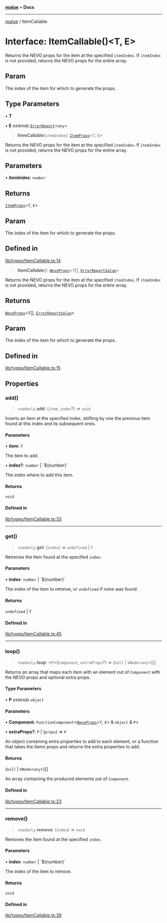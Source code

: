 [**realue**](../README.md) • **Docs**

***

[realue](../README.md) / ItemCallable

# Interface: ItemCallable()\<T, E\>

Returns the NEVO props for the item at the specified `itemIndex`. If `itemIndex` is not provided, returns the NEVO props for the entire array.

## Param

The index of the item for which to generate the props.

## Type Parameters

• **T**

• **E** *extends* [`ErrorReport`](../type-aliases/ErrorReport.md)\<`any`\>

> **ItemCallable**(`itemIndex`): [`ItemProps`](../type-aliases/ItemProps.md)\<`T`, `E`\>

Returns the NEVO props for the item at the specified `itemIndex`. If `itemIndex` is not provided, returns the NEVO props for the entire array.

## Parameters

• **itemIndex**: `number`

## Returns

[`ItemProps`](../type-aliases/ItemProps.md)\<`T`, `E`\>

## Param

The index of the item for which to generate the props.

## Defined in

[lib/types/ItemCallable.ts:14](https://github.com/nevoland/realue/blob/74648764502b1dc82cd067678d4f4e304253ebad/lib/types/ItemCallable.ts#L14)

> **ItemCallable**(): [`NevoProps`](../type-aliases/NevoProps.md)\<`T`[], [`ErrorReportValue`](../type-aliases/ErrorReportValue.md)\>

Returns the NEVO props for the item at the specified `itemIndex`. If `itemIndex` is not provided, returns the NEVO props for the entire array.

## Returns

[`NevoProps`](../type-aliases/NevoProps.md)\<`T`[], [`ErrorReportValue`](../type-aliases/ErrorReportValue.md)\>

## Param

The index of the item for which to generate the props.

## Defined in

[lib/types/ItemCallable.ts:15](https://github.com/nevoland/realue/blob/74648764502b1dc82cd067678d4f4e304253ebad/lib/types/ItemCallable.ts#L15)

## Properties

### add()

> `readonly` **add**: (`item`, `index`?) => `void`

Inserts an item at the specified index, shifting by one the previous item found at this index and its subsequent ones.

#### Parameters

• **item**: `T`

The item to add.

• **index?**: `number` \| \`$\{number\}\`

The index where to add this item.

#### Returns

`void`

#### Defined in

[lib/types/ItemCallable.ts:33](https://github.com/nevoland/realue/blob/74648764502b1dc82cd067678d4f4e304253ebad/lib/types/ItemCallable.ts#L33)

***

### get()

> `readonly` **get**: (`index`) => `undefined` \| `T`

Retreives the item found at the specified `index`.

#### Parameters

• **index**: `number` \| \`$\{number\}\`

The index of the item to retreive, or `undefined` if none was found.

#### Returns

`undefined` \| `T`

#### Defined in

[lib/types/ItemCallable.ts:45](https://github.com/nevoland/realue/blob/74648764502b1dc82cd067678d4f4e304253ebad/lib/types/ItemCallable.ts#L45)

***

### loop()

> `readonly` **loop**: \<`P`\>(`Component`, `extraProps`?) => (`null` \| `VNode`\<`any`\>)[]

Returns an array that maps each item with an element out of `Component` with the NEVO props and optional extra props.

#### Type Parameters

• **P** *extends* `object`

#### Parameters

• **Component**: `FunctionComponent`\<[`NevoProps`](../type-aliases/NevoProps.md)\<`T`, `E`\> & `object` & `P`\>

• **extraProps?**: `P` \| (`props`) => `P`

An object containing extra properties to add to each element, or a function that takes the items props and returns the extra properties to add.

#### Returns

(`null` \| `VNode`\<`any`\>)[]

An array containing the produced elements out of `Component`.

#### Defined in

[lib/types/ItemCallable.ts:23](https://github.com/nevoland/realue/blob/74648764502b1dc82cd067678d4f4e304253ebad/lib/types/ItemCallable.ts#L23)

***

### remove()

> `readonly` **remove**: (`index`) => `void`

Removes the item found at the specified `index`.

#### Parameters

• **index**: `number` \| \`$\{number\}\`

The index of the item to remove.

#### Returns

`void`

#### Defined in

[lib/types/ItemCallable.ts:39](https://github.com/nevoland/realue/blob/74648764502b1dc82cd067678d4f4e304253ebad/lib/types/ItemCallable.ts#L39)
